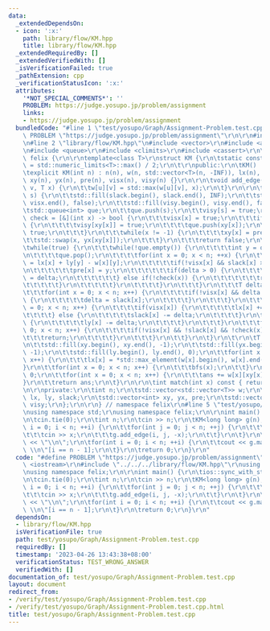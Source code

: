 ```yaml
---
data:
  _extendedDependsOn:
  - icon: ':x:'
    path: library/flow/KM.hpp
    title: library/flow/KM.hpp
  _extendedRequiredBy: []
  _extendedVerifiedWith: []
  _isVerificationFailed: true
  _pathExtension: cpp
  _verificationStatusIcon: ':x:'
  attributes:
    '*NOT_SPECIAL_COMMENTS*': ''
    PROBLEM: https://judge.yosupo.jp/problem/assignment
    links:
    - https://judge.yosupo.jp/problem/assignment
  bundledCode: "#line 1 \"test/yosupo/Graph/Assignment-Problem.test.cpp\"\n#define\
    \ PROBLEM \"https://judge.yosupo.jp/problem/assignment\"\r\n\r\n#include <iostream>\r\
    \n#line 2 \"library/flow/KM.hpp\"\n#include <vector>\r\n#include <algorithm>\r\
    \n#include <queue>\r\n#include <climits>\r\n#include <cassert>\r\n\r\nnamespace\
    \ felix {\r\n\r\ntemplate<class T>\r\nstruct KM {\r\n\tstatic constexpr T INF\
    \ = std::numeric_limits<T>::max() / 2;\r\n\t\r\npublic:\r\n\tKM() : n(0) {}\r\n\
    \texplicit KM(int n) : n(n), w(n, std::vector<T>(n, -INF)), lx(n), ly(n), slack(n),\
    \ xy(n), yx(n), pre(n), visx(n), visy(n) {}\r\n\r\n\tvoid add_edge(int u, int\
    \ v, T x) {\r\n\t\tw[u][v] = std::max(w[u][v], x);\r\n\t}\r\n\r\n\tvoid bfs(int\
    \ s) {\r\n\t\tstd::fill(slack.begin(), slack.end(), INF);\r\n\t\tstd::fill(visx.begin(),\
    \ visx.end(), false);\r\n\t\tstd::fill(visy.begin(), visy.end(), false);\r\n\t\
    \tstd::queue<int> que;\r\n\t\tque.push(s);\r\n\t\tvisy[s] = true;\r\n\t\tauto\
    \ check = [&](int x) -> bool {\r\n\t\t\tvisx[x] = true;\r\n\t\t\tif(xy[x] != -1)\
    \ {\r\n\t\t\t\tvisy[xy[x]] = true;\r\n\t\t\t\tque.push(xy[x]);\r\n\t\t\t\treturn\
    \ true;\r\n\t\t\t}\r\n\t\t\twhile(x != -1) {\r\n\t\t\t\txy[x] = pre[x];\r\n\t\t\
    \t\tstd::swap(x, yx[xy[x]]);\r\n\t\t\t}\r\n\t\t\treturn false;\r\n\t\t};\r\n\t\
    \twhile(true) {\r\n\t\t\twhile(!que.empty()) {\r\n\t\t\t\tint y = que.front();\r\
    \n\t\t\t\tque.pop();\r\n\t\t\t\tfor(int x = 0; x < n; ++x) {\r\n\t\t\t\t\tT delta\
    \ = lx[x] + ly[y] - w[x][y];\r\n\t\t\t\t\tif(!visx[x] && slack[x] >= delta) {\r\
    \n\t\t\t\t\t\tpre[x] = y;\r\n\t\t\t\t\t\tif(delta > 0) {\r\n\t\t\t\t\t\t\tslack[x]\
    \ = delta;\r\n\t\t\t\t\t\t} else if(!check(x)) {\r\n\t\t\t\t\t\t\treturn;\r\n\t\
    \t\t\t\t\t}\r\n\t\t\t\t\t}\r\n\t\t\t\t}\r\n\t\t\t}\r\n\t\t\tT delta = INF;\r\n\
    \t\t\tfor(int x = 0; x < n; x++) {\r\n\t\t\t\tif(!visx[x] && delta > slack[x])\
    \ {\r\n\t\t\t\t\tdelta = slack[x];\r\n\t\t\t\t}\r\n\t\t\t}\r\n\t\t\tfor(int x\
    \ = 0; x < n; x++) {\r\n\t\t\t\tif(visx[x]) {\r\n\t\t\t\t\tlx[x] += delta;\r\n\
    \t\t\t\t} else {\r\n\t\t\t\t\tslack[x] -= delta;\r\n\t\t\t\t}\r\n\t\t\t\tif(visy[x])\
    \ {\r\n\t\t\t\t\tly[x] -= delta;\r\n\t\t\t\t}\r\n\t\t\t}\r\n\t\t\tfor(int x =\
    \ 0; x < n; x++) {\r\n\t\t\t\tif(!visx[x] && !slack[x] && !check(x)) {\r\n\t\t\
    \t\t\treturn;\r\n\t\t\t\t}\r\n\t\t\t}\r\n\t\t}\r\n\t}\r\n\t\r\n\tT solve() {\r\
    \n\t\tstd::fill(xy.begin(), xy.end(), -1);\r\n\t\tstd::fill(yx.begin(), yx.end(),\
    \ -1);\r\n\t\tstd::fill(ly.begin(), ly.end(), 0);\r\n\t\tfor(int x = 0; x < n;\
    \ x++) {\r\n\t\t\tlx[x] = *std::max_element(w[x].begin(), w[x].end());\r\n\t\t\
    }\r\n\t\tfor(int x = 0; x < n; x++) {\r\n\t\t\tbfs(x);\r\n\t\t}\r\n\t\tT ans =\
    \ 0;\r\n\t\tfor(int x = 0; x < n; x++) {\r\n\t\t\tans += w[x][xy[x]];\r\n\t\t\
    }\r\n\t\treturn ans;\r\n\t}\r\n\r\n\tint match(int x) const { return xy[x]; }\r\
    \n\r\nprivate:\r\n\tint n;\r\n\tstd::vector<std::vector<T>> w;\r\n\tstd::vector<T>\
    \ lx, ly, slack;\r\n\tstd::vector<int> xy, yx, pre;\r\n\tstd::vector<bool> visx,\
    \ visy;\r\n};\r\n\r\n} // namespace felix\r\n#line 5 \"test/yosupo/Graph/Assignment-Problem.test.cpp\"\
    \nusing namespace std;\r\nusing namespace felix;\r\n\r\nint main() {\r\n\tios::sync_with_stdio(false);\r\
    \n\tcin.tie(0);\r\n\tint n;\r\n\tcin >> n;\r\n\tKM<long long> g(n);\r\n\tfor(int\
    \ i = 0; i < n; ++i) {\r\n\t\tfor(int j = 0; j < n; ++j) {\r\n\t\t\tint x;\r\n\
    \t\t\tcin >> x;\r\n\t\t\tg.add_edge(i, j, -x);\r\n\t\t}\r\n\t}\r\n\tcout << -g.solve()\
    \ << \"\\n\";\r\n\tfor(int i = 0; i < n; ++i) {\r\n\t\tcout << g.match(i) << \"\
    \ \\n\"[i == n - 1];\r\n\t}\r\n\treturn 0;\r\n}\r\n"
  code: "#define PROBLEM \"https://judge.yosupo.jp/problem/assignment\"\r\n\r\n#include\
    \ <iostream>\r\n#include \"../../../library/flow/KM.hpp\"\r\nusing namespace std;\r\
    \nusing namespace felix;\r\n\r\nint main() {\r\n\tios::sync_with_stdio(false);\r\
    \n\tcin.tie(0);\r\n\tint n;\r\n\tcin >> n;\r\n\tKM<long long> g(n);\r\n\tfor(int\
    \ i = 0; i < n; ++i) {\r\n\t\tfor(int j = 0; j < n; ++j) {\r\n\t\t\tint x;\r\n\
    \t\t\tcin >> x;\r\n\t\t\tg.add_edge(i, j, -x);\r\n\t\t}\r\n\t}\r\n\tcout << -g.solve()\
    \ << \"\\n\";\r\n\tfor(int i = 0; i < n; ++i) {\r\n\t\tcout << g.match(i) << \"\
    \ \\n\"[i == n - 1];\r\n\t}\r\n\treturn 0;\r\n}\r\n"
  dependsOn:
  - library/flow/KM.hpp
  isVerificationFile: true
  path: test/yosupo/Graph/Assignment-Problem.test.cpp
  requiredBy: []
  timestamp: '2023-04-26 13:43:38+08:00'
  verificationStatus: TEST_WRONG_ANSWER
  verifiedWith: []
documentation_of: test/yosupo/Graph/Assignment-Problem.test.cpp
layout: document
redirect_from:
- /verify/test/yosupo/Graph/Assignment-Problem.test.cpp
- /verify/test/yosupo/Graph/Assignment-Problem.test.cpp.html
title: test/yosupo/Graph/Assignment-Problem.test.cpp
---
```

